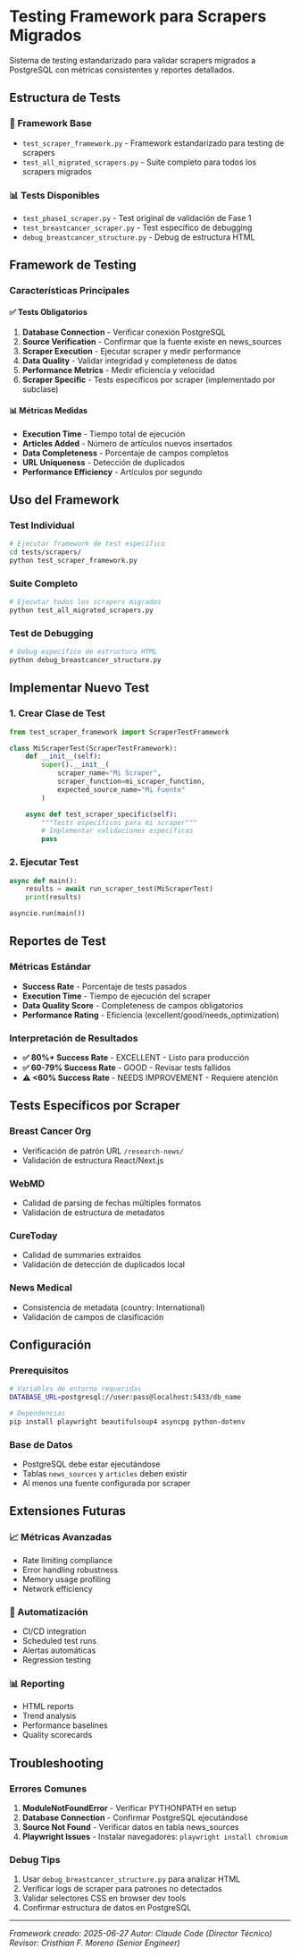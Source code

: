 # Testing Framework para Scrapers Migrados

Sistema de testing estandarizado para validar scrapers migrados a PostgreSQL con métricas consistentes y reportes detallados.

## Estructura de Tests

### 🧪 Framework Base
- `test_scraper_framework.py` - Framework estandarizado para testing de scrapers
- `test_all_migrated_scrapers.py` - Suite completo para todos los scrapers migrados

### 📊 Tests Disponibles
- `test_phase1_scraper.py` - Test original de validación de Fase 1
- `test_breastcancer_scraper.py` - Test específico de debugging
- `debug_breastcancer_structure.py` - Debug de estructura HTML

## Framework de Testing

### Características Principales

#### ✅ Tests Obligatorios
1. **Database Connection** - Verificar conexión PostgreSQL
2. **Source Verification** - Confirmar que la fuente existe en news_sources
3. **Scraper Execution** - Ejecutar scraper y medir performance
4. **Data Quality** - Validar integridad y completeness de datos
5. **Performance Metrics** - Medir eficiencia y velocidad
6. **Scraper Specific** - Tests específicos por scraper (implementado por subclase)

#### 📊 Métricas Medidas
- **Execution Time** - Tiempo total de ejecución
- **Articles Added** - Número de artículos nuevos insertados
- **Data Completeness** - Porcentaje de campos completos
- **URL Uniqueness** - Detección de duplicados
- **Performance Efficiency** - Artículos por segundo

## Uso del Framework

### Test Individual
```bash
# Ejecutar framework de test específico
cd tests/scrapers/
python test_scraper_framework.py
```

### Suite Completo
```bash
# Ejecutar todos los scrapers migrados
python test_all_migrated_scrapers.py
```

### Test de Debugging
```bash
# Debug específico de estructura HTML
python debug_breastcancer_structure.py
```

## Implementar Nuevo Test

### 1. Crear Clase de Test
```python
from test_scraper_framework import ScraperTestFramework

class MiScraperTest(ScraperTestFramework):
    def __init__(self):
        super().__init__(
            scraper_name="Mi Scraper",
            scraper_function=mi_scraper_function,
            expected_source_name="Mi Fuente"
        )

    async def test_scraper_specific(self):
        """Tests específicos para mi scraper"""
        # Implementar validaciones específicas
        pass
```

### 2. Ejecutar Test
```python
async def main():
    results = await run_scraper_test(MiScraperTest)
    print(results)

asyncio.run(main())
```

## Reportes de Test

### Métricas Estándar
- **Success Rate** - Porcentaje de tests pasados
- **Execution Time** - Tiempo de ejecución del scraper
- **Data Quality Score** - Completeness de campos obligatorios
- **Performance Rating** - Eficiencia (excellent/good/needs_optimization)

### Interpretación de Resultados
- **✅ 80%+ Success Rate** - EXCELLENT - Listo para producción
- **✅ 60-79% Success Rate** - GOOD - Revisar tests fallidos
- **⚠️  <60% Success Rate** - NEEDS IMPROVEMENT - Requiere atención

## Tests Específicos por Scraper

### Breast Cancer Org
- Verificación de patrón URL `/research-news/`
- Validación de estructura React/Next.js

### WebMD
- Calidad de parsing de fechas múltiples formatos
- Validación de estructura de metadatos

### CureToday
- Calidad de summaries extraídos
- Validación de detección de duplicados local

### News Medical
- Consistencia de metadata (country: International)
- Validación de campos de clasificación

## Configuración

### Prerequisitos
```bash
# Variables de entorno requeridas
DATABASE_URL=postgresql://user:pass@localhost:5433/db_name

# Dependencias
pip install playwright beautifulsoup4 asyncpg python-dotenv
```

### Base de Datos
- PostgreSQL debe estar ejecutándose
- Tablas `news_sources` y `articles` deben existir
- Al menos una fuente configurada por scraper

## Extensiones Futuras

### 📈 Métricas Avanzadas
- Rate limiting compliance
- Error handling robustness
- Memory usage profiling
- Network efficiency

### 🤖 Automatización
- CI/CD integration
- Scheduled test runs
- Alertas automáticas
- Regression testing

### 📊 Reporting
- HTML reports
- Trend analysis
- Performance baselines
- Quality scorecards

## Troubleshooting

### Errores Comunes
1. **ModuleNotFoundError** - Verificar PYTHONPATH en setup
2. **Database Connection** - Confirmar PostgreSQL ejecutándose
3. **Source Not Found** - Verificar datos en tabla news_sources
4. **Playwright Issues** - Instalar navegadores: `playwright install chromium`

### Debug Tips
1. Usar `debug_breastcancer_structure.py` para analizar HTML
2. Verificar logs de scraper para patrones no detectados
3. Validar selectores CSS en browser dev tools
4. Confirmar estructura de datos en PostgreSQL

---
*Framework creado: 2025-06-27*
*Autor: Claude Code (Director Técnico)*
*Revisor: Cristhian F. Moreno (Senior Engineer)*
